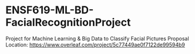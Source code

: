 # ENSF619-ML-BD-FacialRecognitionProject
Project for Machine Learning &amp; Big Data to Classify Facial Pictures
Proposal Location: https://www.overleaf.com/project/5c77449ae0f7122de99594b9
